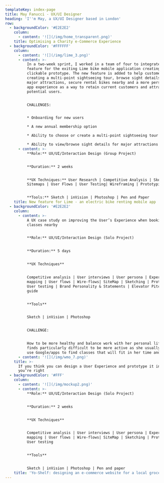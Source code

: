 ```yaml
---
templateKey: index-page
title: May Fanucci - UX/UI Designer
heading: 'I''m May, a UX/UI Designer based in London'
row:
  - backgroundColor: '#E2E2E2'
    column:
      - content: '![](/img/home_transparent.png)'
    title: Optimising a Charity e-Commerce Experience
  - backgroundColor: '#FFFFFF'
    column:
      - content: '![](/img/lime_3.png)'
      - content: >-
          In a two-week sprint, I worked in a team of four to integrate a new
          feature for the exiting Lime bike mobile application creating a hi-fi
          clickable prototype. The new feature is added to help customers
          creating a multi-point sightseeing tour, browse sight details for
          major attractions, secure rental bikes nearby and a more personalised
          app experience as a way to retain current customers and attract
          potential users.


          CHALLENGES:


          * Onboarding for new users 

          * A new annual membership option

          * Ability to choose or create a multi-point sightseeing tour

          * Ability to view/browse sight details for major attractions
      - content: >-
          **Role:** UX/UI/Interaction Design (Group Project)


          **Duration:** 2 weeks


          **UX Techniques:** User Research | Competitive Analysis | Sketching |
          Sitemaps | User Flows | User Testing| Wireframing | Prototyping


          **Tools:** Sketch | inVision | Photoshop | Pen and Paper
    title: New feature for Lime - an electric bike renting mobile app
  - backgroundColor: '#E2E2E2'
    column:
      - content: >-
          A UX case study on improving the User’s Experience when booking gym
          classes nearby


          **Role:** UX/UI/Interaction Design (Solo Project)


          **Duration:** 5 days


          **UX Techniques**


          Competitive analysis | User interviews | User persona | Experience
          mapping | User flows | Wire-flows| SiteMap | Sketching | Prototyping |
          User testing | Brand Personality & Statements | Elevator Pitch | Style
          guide


          **Tools**


          Sketch | inVision | Photoshop


          CHALLENGE:


          How to be more healthy and balance work with her personal life but
          finds particularly difficult to be more active as she usually needs to
          use Google/apps to find classes that will fit in her time and budget.
      - content: '![](/img/wmo_7.png)'
    title: >-
      If you think you can design a User Experience and prototype it in 5 days,
      you’re right
  - backgroundColor: '#FFF'
    column:
      - content: '![](/img/mockup2.png)'
      - content: >-
          **Role:** UX/UI/Interaction Design (Solo Project)


          **Duration:** 2 weeks


          **UX Techniques**


          Competitive analysis | User interviews | User persona | Experience
          mapping | User flows | Wire-flows| SiteMap | Sketching | Prototyping |
          User testing


          **Tools**


          Sketch | inVision | Photoshop | Pen and paper
    title: 'Yo-Shelf: designing an e-commerce website for a local groceries shop'
---
```


